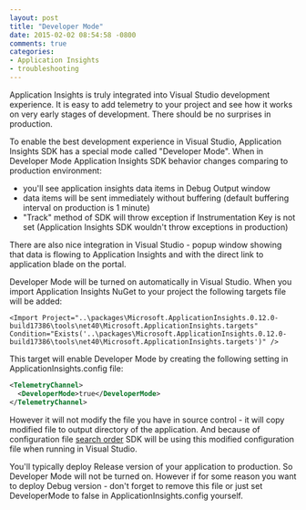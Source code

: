 ```yaml
---
layout: post
title: "Developer Mode"
date: 2015-02-02 08:54:58 -0800
comments: true
categories: 
- Application Insights
- troubleshooting
---
```

Application Insights is truly integrated into Visual Studio development experience. It is easy to add telemetry to your project and see how it works on very early stages of development. There should be no surprises in production. 

To enable the best development experience in Visual Studio, Application Insights SDK has a special mode called "Developer Mode". When in Developer Mode Application Insights SDK behavior changes comparing to production environment:

- you'll see application insights data items in Debug Output window
- data items will be sent immediately without buffering (default buffering interval on production is 1 minute)
- "Track" method of SDK will throw exception if Instrumentation Key is not set (Application Insights SDK wouldn't throw exceptions in production)

There are also nice integration in Visual Studio - popup window showing that data is flowing to Application Insights and with the direct link to application blade on the portal. 

Developer Mode will be turned on automatically in Visual Studio. When you import Application Insights NuGet to your project the following targets file will be added:

```
<Import Project="..\packages\Microsoft.ApplicationInsights.0.12.0-build17386\tools\net40\Microsoft.ApplicationInsights.targets" Condition="Exists('..\packages\Microsoft.ApplicationInsights.0.12.0-build17386\tools\net40\Microsoft.ApplicationInsights.targets')" />
```

This target will enable Developer Mode by creating the following setting in ApplicationInsights.config file:

``` xml
<TelemetryChannel>
  <DeveloperMode>true</DeveloperMode>
</TelemetryChannel>
```

However it will not modify the file you have in source control - it will copy modified file to output directory of the application. And because of configuration file [search order](/blog/2014/12/23/applicationinsights-dot-config-file-search-order/) SDK will be using this modified configuration file when running in Visual Studio.

You'll typically deploy Release version of your application to production. So Developer Mode will not be turned on. However if for some reason you want to deploy Debug version - don't forget to remove this file or just set DeveloperMode to false in ApplicationInsights.config yourself.
